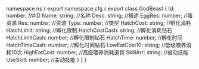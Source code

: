 namespace ns {
	export namespace cfg {
		export class GodBeast {
			Id: number;		//#ID
			Name: string;		//名称
			Desc: string;		//描述
			EggRes: number;		//蛋资源
			Res: number;		//资源
			Type: number;		//类型
			HatchCost: string;		//孵化消耗
			HatchLimit: string;		//孵化限制
			HatchCostCash: string;		//孵化消耗钻石
			HatchLimitCash: number;		//孵化限制钻石
			HatchTime: number;		//孵化时间
			HatchTimeCash: number;		//孵化时间钻石
			LowEatCost10: string;		//低级喂养消耗10次
			HighEatCost: number;		//高级喂养消耗道具
			SkillArr: string;		//被动技能
			UseSkill: number;		//主动技能
		}
	}
}